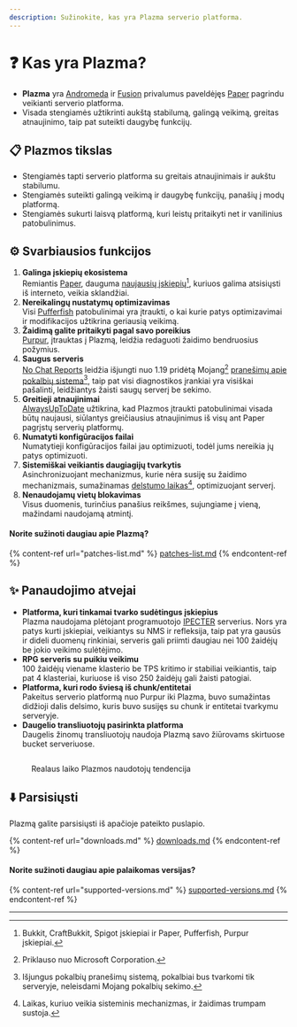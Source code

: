 ```yaml
---
description: Sužinokite, kas yra Plazma serverio platforma.
---
```


# ❓ Kas yra Plazma?

- **Plazma** yra [Andromeda](https://github.com/EarendelArchived/Andromeda) ir [Fusion](https://github.com/RuinedTechnologyUnify/Fusion) privalumus paveldėjęs [Paper](https://github.com/PaperMC/Paper) pagrindu veikianti serverio platforma.
- Visada stengiamės užtikrinti aukštą stabilumą, galingą veikimą, greitas atnaujinimo, taip pat suteikti daugybę funkcijų.

## 📋 Plazmos tikslas <a href="#id-1" id="id-1"></a>

- Stengiamės tapti serverio platforma su greitais atnaujinimais ir aukštu stabilumu.
- Stengiamės suteikti galingą veikimą ir daugybę funkcijų, panašių į modų platformą.
- Stengiamės sukurti laisvą platformą, kuri leistų pritaikyti net ir vanilinius patobulinimus.

## ⚙️ Svarbiausios funkcijos <a href="#id-2" id="id-2"></a>

1. **Galinga įskiepių ekosistema**\
   Remiantis [Paper](https://github.com/PaperMC/Paper), dauguma [naujausių įskiepių](#user-content-fn-1)[^1], kuriuos galima atsisiųsti iš interneto, veikia sklandžiai.
2. **Nereikalingų nustatymų optimizavimas**\
   Visi [Pufferfish](https://github.com/pufferfish-gg/Pufferfish) patobulinimai yra įtraukti, o kai kurie patys optimizavimai ir modifikacijos užtikrina geriausią veikimą.
3. **Žaidimą galite pritaikyti pagal savo poreikius**\
   [Purpur](https://github.com/PurpurMC/Purpur), įtrauktas į Plazmą, leidžia redaguoti žaidimo bendruosius požymius.
4. **Saugus serveris**\
   [No Chat Reports](https://github.com/Aizistral-Studios/No-Chat-Reports) leidžia išjungti nuo 1.19 pridėtą Mojang[^2] [pranešimų apie pokalbių sistema](#user-content-fn-3)[^3], taip pat visi diagnostikos įrankiai yra visiškai pašalinti, leidžiantys žaisti saugų serverį be sekimo.
5. **Greitieji atnaujinimai**\
   [AlwaysUpToDate](https://github.com/PlazmaMC/AlwaysUpToDate) užtikrina, kad Plazmos įtraukti patobulinimai visada būtų naujausi, siūlantys greičiausius atnaujinimus iš visų ant Paper pagrįstų serverių platformų.
6. **Numatyti konfigūracijos failai**\
   Numatytieji konfigūracijos failai jau optimizuoti, todėl jums nereikia jų patys optimizuoti.
7. **Sistemiškai veikiantis daugiagijų tvarkytis**\
   Asinchronizuojant mechanizmus, kurie nėra susiję su žaidimo mechanizmais, sumažinamas [delstumo laikas](#user-content-fn-4)[^4], optimizuojant serverį.
8. **Nenaudojamų vietų blokavimas**\
   Visus duomenis, turinčius panašius reikšmes, sujungiame į vieną, mažindami naudojamą atmintį.

#### Norite sužinoti daugiau apie Plazmą? <a href="#etc-1" id="etc-1"></a>

{% content-ref url="patches-list.md" %}
[patches-list.md](patches-list.md)
{% endcontent-ref %}

## ✨ Panaudojimo atvejai <a href="#id-3" id="id-3"></a>

- **Platforma, kuri tinkamai tvarko sudėtingus įskiepius**\
  Plazma naudojama plėtojant programuotojo [IPECTER](https://github.com/IPECTER) serverius. Nors yra patys kurti įskiepiai, veikiantys su NMS ir refleksija, taip pat yra gausūs ir dideli duomenų rinkiniai, serveris gali priimti daugiau nei 100 žaidėjų be jokio veikimo sulėtėjimo.
- **RPG serveris su puikiu veikimu**\
  100 žaidėjų viename klasterio be TPS kritimo ir stabiliai veikiantis, taip pat 4 klasteriai, kuriuose iš viso 250 žaidėjų gali žaisti patogiai.
- **Platforma, kuri rodo šviesą iš chunk/entitetai**\
  Pakeitus serverio platformą nuo Purpur iki Plazma, buvo sumažintas didžioji dalis delsimo, kuris buvo susijęs su chunk ir entitetai tvarkymu serveryje.
- **Daugelio transliuotojų pasirinkta platforma**\
  Daugelis žinomų transliuotojų naudoja Plazmą savo žiūrovams skirtuose bucket serveriuose.

<figure>
   <img src="https://badge.plazmamc.org/internal/bstats" alt="">
   
   <figcaption><p>Realaus laiko Plazmos naudotojų tendencija</p></figcaption>
</figure>

## ⬇️ Parsisiųsti

Plazmą galite parsisiųsti iš apačioje pateikto puslapio.

{% content-ref url="downloads.md" %}
[downloads.md](downloads.md)
{% endcontent-ref %}

#### Norite sužinoti daugiau apie palaikomas versijas?

{% content-ref url="supported-versions.md" %}
[supported-versions.md](supported-versions.md)
{% endcontent-ref %}

***

[^1]: Bukkit, CraftBukkit, Spigot įskiepiai ir Paper, Pufferfish, Purpur įskiepiai.

[^2]: Priklauso nuo Microsoft Corporation.

[^3]: Išjungus pokalbių pranešimų sistemą, pokalbiai bus tvarkomi tik serveryje, neleisdami Mojang pokalbių sekimo.

[^4]: Laikas, kuriuo veikia sisteminis mechanizmas, ir žaidimas trumpam sustoja.
